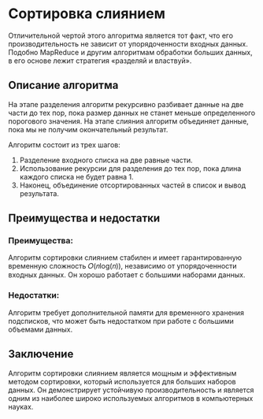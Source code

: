 # Сортировка слиянием
Отличительной чертой этого алгоритма является тот факт, что его производительность не зависит от упорядоченности входных данных. Подобно MapReduce и другим алгоритмам обработки больших данных, в его основе лежит стратегия «разделяй и властвуй».

## Описание алгоритма
На этапе разделения алгоритм рекурсивно разбивает данные на две части до тех пор, пока размер данных не станет меньше определенного порогового значения. На этапе слияния алгоритм объединяет данные, пока мы не получим окончательный результат.

Алгоритм состоит из трех шагов:

1. Разделение входного списка на две равные части.
2. Использование рекурсии для разделения до тех пор, пока длина каждого списка не будет равна 1.
3. Наконец, объединение отсортированных частей в список и вывод результата.

## Преимущества и недостатки

### Преимущества:
Алгоритм сортировки слиянием стабилен и имеет гарантированную временную сложность 𝑂(𝑛log(𝑛)), независимо от упорядоченности входных данных.
Он хорошо работает с большими наборами данных.

### Недостатки:
Алгоритм требует дополнительной памяти для временного хранения подсписков, что может быть недостатком при работе с большими объемами данных.

## Заключение
Алгоритм сортировки слиянием является мощным и эффективным методом сортировки, который используется для больших наборов данных. Он демонстрирует устойчивую производительность и является одним из наиболее широко используемых алгоритмов в компьютерных науках.